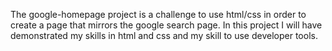 The google-homepage project is a challenge to use html/css in order to create a page that mirrors the google search page. In this project I will have demonstrated my skills in html and css and my skill to use developer tools. 
